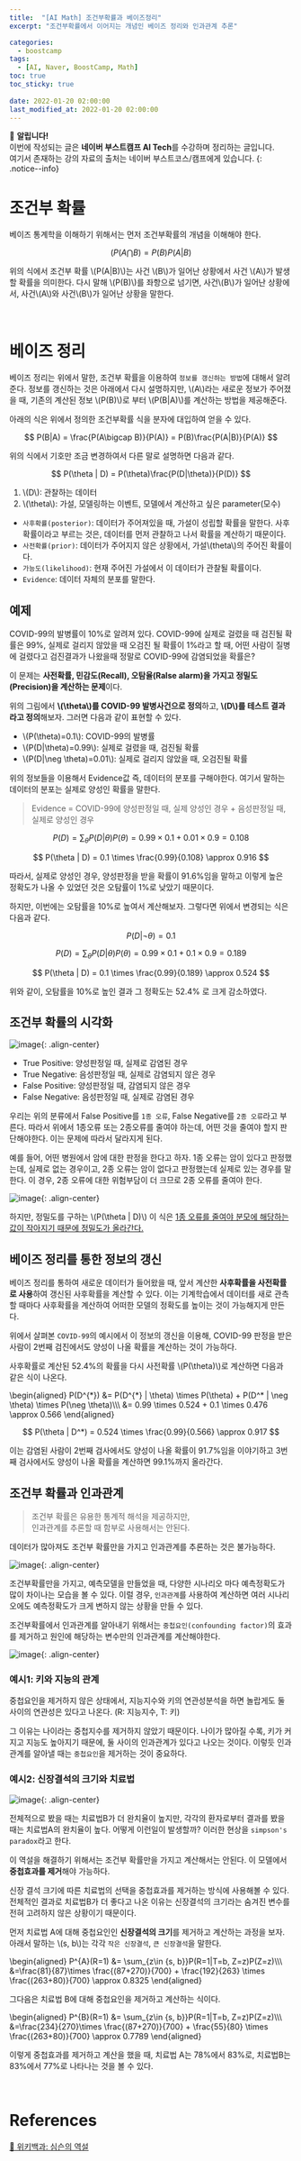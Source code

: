 ```yaml
---
title:  "[AI Math] 조건부확률과 베이즈정리"
excerpt: "조건부확률에서 이어지는 개념인 베이즈 정리와 인과관계 추론"

categories:
  - boostcamp
tags:
  - [AI, Naver, BoostCamp, Math]
toc: true
toc_sticky: true
 
date: 2022-01-20 02:00:00
last_modified_at: 2022-01-20 02:00:00
---
```

📌 **알립니다!**<br>
이번에 작성되는 글은 **네이버 부스트캠프 AI Tech**를 수강하며 정리하는 글입니다.<br>
여기서 존재하는 강의 자료의 출처는 네이버 부스트코스/캠프에게 있습니다.
{: .notice--info}

# 조건부 확률
베이즈 통계학을 이해하기 위해서는 먼저 조건부확률의 개념을 이해해야 한다.

$$ (P(A\bigcap B) = P(B)P(A|B) $$


위의 식에서 조건부 확률 \\(P(A\|B)\\)는 사건 \\(B\\)가 일어난 상황에서 사건 \\(A\\)가 발생할 확률을 의미한다. 다시 말해 \\(P(B)\\)를 좌항으로 넘기면, 사건\\(B\\)가 일어난 상황에서, 사건\\(A\\)와 사건\\(B\\)가 일어난 상황을 말한다.

<br>

# 베이즈 정리
베이즈 정리는 위에서 말한, 조건부 확률을 이용하여 `정보를 갱신하는 방법`에 대해서 알려준다. 정보를 갱신하는 것은 아래에서 다시 설명하지만, \\(A\\)라는 새로운 정보가 주어졌을 때, 기존의 계산된 정보 \\(P(B)\\)로 부터 \\(P(B|A)\\)를 계산하는 방법을 제공해준다.

아래의 식은 위에서 정의한 조건부확률 식을 분자에 대입하여 얻을 수 있다.

$$ P(B|A) = \frac{P(A\bigcap B)}{P(A)} = P(B)\frac{P(A|B)}{P(A)} $$

위의 식에서 기호만 조금 변경하여서 다른 말로 설명하면 다음과 같다.

$$ P(\theta | D) = P(\theta)\frac{P(D|\theta)}{P(D)} $$

1. \\(D\\): 관찰하는 데이터
2. \\(\theta\\): 가설, 모델링하는 이벤트, 모델에서 계산하고 싶은 parameter(모수)

- `사후확률(posterior)`: 데이터가 주어져있을 때, 가설이 성립할 확률을 말한다. 사후확률이라고 부르는 것은, 데이터를 먼저 관찰하고 나서 확률을 계산하기 때문이다.
- `사전확률(prior)`: 데이터가 주어지지 않은 상황에서, 가설\\(theta\\)의 주어진 확률이다.
- `가능도(likelihood)`: 현재 주어진 가설에서 이 데이터가 관찰될 확률이다.
- `Evidence`: 데이터 자체의 분포를 말한다.

## 예제
COVID-99의 발병률이 10%로 알려져 있다. COVID-99에 실제로 걸렸을 때 검진될 확률은 99%, 실제로 걸리지 않았을 때 오검진 될 확률이 1%라고 할 때, 어떤 사람이 질병에 걸렸다고 검진결과가 나왔을때 정말로 COVID-99에 감염되었을 확률은?

이 문제는 **사전확률, 민감도(Recall), 오탐율(Ralse alarm)을 가지고 정밀도(Precision)을 계산하는 문제**이다.

위의 그림에서 **\\(\theta\\)를 COVID-99 발병사건으로 정의**하고, **\\(D\\)를 테스트 결과라고 정의**해보자. 그러면 다음과 같이 표현할 수 있다.

- \\(P(\theta)=0.1\\): COVID-99의 발병률
- \\(P(D\|\theta)=0.99\\): 실제로 걸렸을 때, 검진될 확률
- \\(P(D\|\neg \theta)=0.01\\): 실제로 걸리지 않았을 때, 오검진될 확률

위의 정보들을 이용해서 Evidence값 즉, 데이터의 분포를 구해야한다. 여기서 말하는 데이터의 분포는 실제로 양성인 확률을 말한다.

> Evidence = COVID-99에 양성판정일 때, 실제 양성인 경우 + 음성판정일 때, 실제로 양성인 경우

$$ P(D) = \sum_\theta P(D|\theta)P(\theta) = 0.99\times 0.1 + 0.01 \times 0.9 = 0.108 $$

$$ P(\theta | D) = 0.1 \times \frac{0.99}{0.108} \approx 0.916 $$

따라서, 실제로 양성인 경우, 양성판정을 받을 확률이 91.6%임을 말하고 이렇게 높은 정확도가 나올 수 있었던 것은 오탐률이 1%로 낮았기 때문이다. 

하지만, 이번에는 오탐률을 10%로 높여서 계산해보자. 그렇다면 위에서 변경되는 식은 다음과 같다.

$$ P(D|\neg \theta) = 0.1 $$

$$ P(D) = \sum_\theta P(D|\theta)P(\theta) = 0.99\times 0.1 + 0.1 \times 0.9 = 0.189 $$

$$ P(\theta | D) = 0.1 \times \frac{0.99}{0.189} \approx 0.524 $$

위와 같이, 오탐률을 10%로 높인 결과 그 정확도는 52.4% 로 크게 감소하였다.

## 조건부 확률의 시각화
![image](https://user-images.githubusercontent.com/91870042/145146703-1ba84253-0369-492b-a4dd-6e6a74691daf.png){: .align-center}

- True Positive: 양성판정일 때, 실제로 감염된 경우
- True Negative: 음성판정일 때, 실제로 감염되지 않은 경우
- False Positive: 양성판정일 때, 감염되지 않은 경우
- False Negative: 음성판정일 때, 실제로 감염된 경우

우리는 위의 분류에서 False Positive를 `1종 오류`, False Negative를 `2종 오류`라고 부른다. 따라서 위에서 1종오류 또는 2종오류를 줄여야 하는데, 어떤 것을 줄여야 할지 판단해야한다. 이는 문제에 따라서 달라지게 된다.

예를 들어, 어떤 병원에서 암에 대한 판정을 한다고 하자. 1종 오류는 암이 있다고 판정했는데, 실제로 없는 경우이고, 2종 오류는 암이 없다고 판정했는데 실제로 있는 경우를 말한다. 이 경우, 2종 오류에 대한 위험부담이 더 크므로 2종 오류를 줄여야 한다.

![image](https://user-images.githubusercontent.com/91870042/150640470-683d22fd-42b0-4172-b295-d885c0545c46.png){: .align-center}

하지만, 정밀도를 구하는 \\(P(\theta \| D)\\) 이 식은 <u>1종 오류를 줄여야 분모에 해당하는 값이 작아지기 때문에 정밀도가 올라간다.</u>


## 베이즈 정리를 통한 정보의 갱신
베이즈 정리를 통하여 새로운 데이터가 들어왔을 때, 앞서 계산한 **사후확률을 사전확률로 사용**하여 갱신된 사후확률을 계산할 수 있다. 이는 기계학습에서 데이터를 새로 관측할 때마다 사후확률을 계산하여 어떠한 모델의 정확도를 높이는 것이 가능해지게 만든다.

위에서 살펴본 `COVID-99`의 예시에서 이 정보의 갱신을 이용해, COVID-99 판정을 받은 사람이 2번째 검진에서도 양성이 나올 확률을 계산하는 것이 가능하다.

사후확률로 계산된 52.4%의 확률을 다시 사전확률 \\(P(\theta)\\)로 계산하면 다음과 같은 식이 나온다.

\begin{aligned}
P(D^{\*}) &= P(D^{\*} \| \theta) \times P(\theta) + P(D^* \| \neg \theta) \times P(\neg \theta)\\\\\\
&= 0.99 \times 0.524 + 0.1 \times 0.476 \approx 0.566
\end{aligned}

$$ P(\theta | D^*) = 0.524 \times \frac{0.99}{0.566} \approx 0.917 $$

이는 감염된 사람이 2번째 검사에서도 양성이 나올 확률이 91.7%임을 이야기하고 3번째 검사에서도 양성이 나올 확률을 계산하면 99.1%까지 올라간다.

## 조건부 확률과 인과관계
> 조건부 확률은 유용한 통계적 해석을 제공하지만,  
> 인과관계를 추론할 때 함부로 사용해서는 안된다.

데이터가 많아져도 조건부 확률만을 가지고 인과관계를 추론하는 것은 불가능하다.

![image](https://user-images.githubusercontent.com/91870042/145147335-c00c7624-a199-4bbb-a398-35c0163ec8d3.png){: .align-center}

조건부확률만을 가지고, 예측모델을 만들었을 때, 다양한 시나리오 마다 예측정확도가 많이 차이나는 모습을 볼 수 있다. 이럴 경우, `인과관계`를 사용하여 계산하면 여러 시나리오에도 예측정확도가 크게 변하지 않는 상황을 만들 수 있다.

조건부확률에서 인과관계를 알아내기 위해서는 `중첩요인(confounding factor)`의 효과를 제거하고 원인에 해당하는 변수만의 인과관계를 계산해야한다.

![image](https://user-images.githubusercontent.com/91870042/145147547-341bb919-1fa3-4b8f-8f28-c06b6687fd1c.png){: .align-center}

### 예시1: 키와 지능의 관계
중첩요인을 제거하지 않은 상태에서, 지능지수와 키의 연관성분석을 하면 놀랍게도 둘 사이의 연관성은 있다고 나온다. (R: 지능지수, T: 키)

그 이유는 나이라는 중첩지수를 제거하지 않았기 때문이다. 나이가 많아질 수록, 키가 커지고 지능도 높아지기 때문에, 둘 사이의 인과관계가 있다고 나오는 것이다. 이렇듯 인과관계를 알아낼 때는 `중첩요인`을 제거하는 것이 중요하다.

### 예시2: 신장결석의 크기와 치료법
![image](https://user-images.githubusercontent.com/91870042/150640708-ab1b7c21-e78a-4c5c-a58c-edcfd10dfc0d.png){: .align-center}

전체적으로 봤을 때는 치료법B가 더 완치율이 높지만, 각각의 환자로부터 결과를 봤을 때는 치료법A의 완치율이 높다. 어떻게 이런일이 발생할까? 이러한 현상을 `simpson's paradox`라고 한다.

이 역설을 해결하기 위해서는 조건부 확률만을 가지고 계산해서는 안된다. 이 모델에서 **중첩효과를 제거**해야 가능하다.

신장 결석 크기에 따른 치료법의 선택을 중첩효과를 제거하는 방식에 사용해볼 수 있다. 전체적인 결과로 치료법B가 더 좋다고 나온 이유는 신장결석의 크기라는 숨겨진 변수를 전혀 고려하지 않은 상황이기 때문이다.

먼저 치료법 A에 대해 중첩요인인 **신장결석의 크기**를 제거하고 계산하는 과정을 보자. 아래서 말하는 \\(s, b\\)는 각각 `작은 신장결석`, `큰 신장결석`을 말한다.

\begin{aligned}
  P^{A}(R=1) &= \sum_{z\in \{s, b\}}P(R=1\|T=b, Z=z)P(Z=z)\\\\\\
  &=\frac{81}{87}\times \frac{(87+270)}{700} + \frac{192}{263} \times \frac{(263+80)}{700} \approx 0.8325
\end{aligned}

그다음은 치료법 B에 대해 중첩요인을 제거하고 계산하는 식이다.

\begin{aligned}
  P^{B}(R=1) &= \sum_{z\in \{s, b\}}P(R=1\|T=b, Z=z)P(Z=z)\\\\\\
  &=\frac{234}{270}\times \frac{(87+270)}{700} + \frac{55}{80} \times \frac{(263+80)}{700} \approx 0.7789
\end{aligned}

이렇게 중첩효과를 제거하고 계산을 했을 때, 치료법 A는 78%에서 83%로, 치료법B는 83%에서 77%로 나타나는 것을 볼 수 있다.

<br>

# References

[📘 위키백과: 심슨의 역설](https://ko.wikipedia.org/wiki/%EC%8B%AC%EC%8A%A8%EC%9D%98_%EC%97%AD%EC%84%A4)
